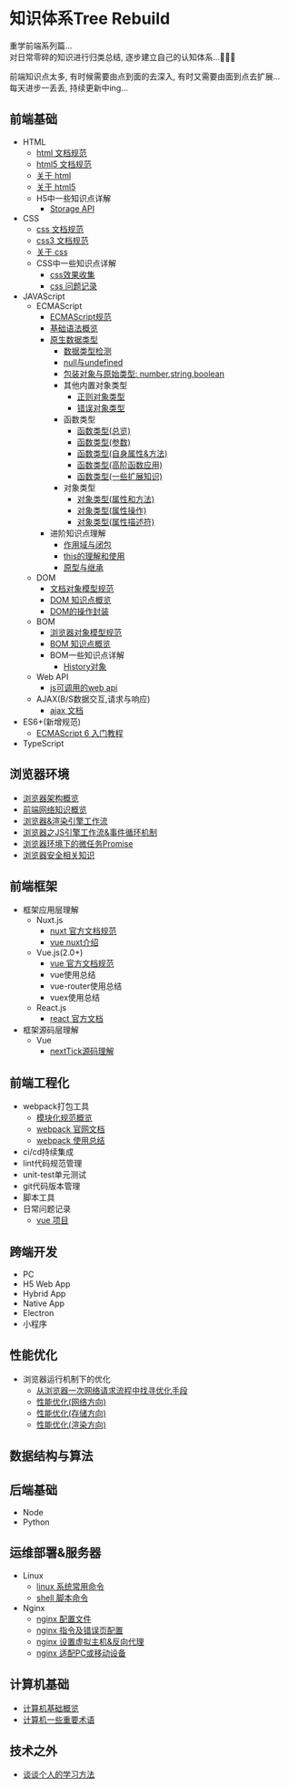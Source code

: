 # 知识体系Tree Rebuild
重学前端系列篇...  
对日常零碎的知识进行归类总结, 逐步建立自己的认知体系...💪💪💪

前端知识点太多, 有时候需要由点到面的去深入, 有时又需要由面到点去扩展...  
每天进步一丢丢, 持续更新中ing...

## 前端基础
- HTML
  - [html 文档规范](https://www.w3school.com.cn/html/index.asp)
  - [html5 文档规范](https://www.w3school.com.cn/html5/index.asp)
  - [关于 html](https://github.com/appleguardu/Knowledge-Lib/issues/8)
  - [关于 html5](https://github.com/appleguardu/Knowledge-Lib/issues/9)
  - H5中一些知识点详解
    - [Storage API](https://github.com/appleguardu/Knowledge-Lib/issues/19)
- CSS
  - [css 文档规范](https://www.w3school.com.cn/css/index.asp)
  - [css3 文档规范](https://www.w3school.com.cn/css3/index.asp)
  - [关于 css](https://github.com/appleguardu/Knowledge-Lib/issues/10)
  - CSS中一些知识点详解
    - [css效果收集](https://github.com/appleguardu/Knowledge-Lib/blob/master/%E5%89%8D%E7%AB%AF%E5%9F%BA%E7%A1%80/css/2.css%20%E7%89%B9%E6%95%88%E6%94%B6%E9%9B%86.md)
    - [css 问题记录](https://github.com/appleguardu/Knowledge-Lib/blob/master/%E5%89%8D%E7%AB%AF%E5%9F%BA%E7%A1%80/css/3.css%20%E9%97%AE%E9%A2%98%E8%AE%B0%E5%BD%95.md)
- JAVAScript
  - ECMAScript
    - [ECMAScript规范](http://yanhaijing.com/es5/)
    - [基础语法概览](https://github.com/appleguardu/Knowledge-Lib/issues/11)
    - [原生数据类型](https://github.com/appleguardu/Knowledge-Lib/issues/12)
      - [数据类型检测](https://github.com/appleguardu/Knowledge-Lib/issues/18)
      - [null与undefined](https://github.com/appleguardu/Knowledge-Lib/issues/13)
      - [包装对象与原始类型: number,string,boolean](https://github.com/appleguardu/Knowledge-Lib/issues/14)
      - 其他内置对象类型
        - [正则对象类型](https://github.com/appleguardu/Knowledge-Lib/issues/16)
        - [错误对象类型](https://github.com/appleguardu/Knowledge-Lib/issues/17)
      - 函数类型
        - [函数类型(总览)](https://github.com/appleguardu/Knowledge-Lib/issues/15)
        - [函数类型(参数)](https://github.com/appleguardu/Knowledge-Lib/issues/21)
        - [函数类型(自身属性&方法)](https://github.com/appleguardu/Knowledge-Lib/issues/22)
        - [函数类型(高阶函数应用)](https://github.com/appleguardu/Knowledge-Lib/issues/23)
        - [函数类型(一些扩展知识)](https://github.com/appleguardu/Knowledge-Lib/issues/24)
      - 对象类型
        - [对象类型(属性和方法)](https://github.com/appleguardu/Knowledge-Lib/issues/27)
        - [对象类型(属性操作)](https://github.com/appleguardu/Knowledge-Lib/issues/28)
        - [对象类型(属性描述符)](https://github.com/appleguardu/Knowledge-Lib/issues/29)
     - 进阶知识点理解
        - [作用域与闭包](https://github.com/appleguardu/Knowledge-Lib/issues/30)
        - [this的理解和使用](https://github.com/appleguardu/Knowledge-Lib/issues/31)
        - [原型与继承](https://segmentfault.com/n/1330000018527300)
  - DOM  
    - [文档对象模型规范](https://www.w3school.com.cn/js/js_htmldom.asp)
    - [DOM 知识点概览](https://github.com/appleguardu/Knowledge-Lib/issues/32)
    - [DOM的操作封装](https://github.com/appleguardu/Knowledge-Lib/blob/master/utils/dom.js)
  - BOM
    - [浏览器对象模型规范](https://www.w3school.com.cn/js/js_window.asp)
    - [BOM 知识点概览](https://github.com/appleguardu/Knowledge-Lib/issues/33)
    - BOM一些知识点详解
      - [History对象](https://github.com/appleguardu/Knowledge-Lib/issues/34)
  - Web API
    - [js可调用的web api](https://developer.mozilla.org/zh-CN/docs/Web/API)
  - AJAX(B/S数据交互,请求与响应)
    - [ajax 文档](https://www.w3school.com.cn/js/js_ajax_intro.asp)
- ES6+(新增规范)
  - [ECMAScript 6 入门教程](https://es6.ruanyifeng.com/#README)
- TypeScript

## 浏览器环境
- [浏览器架构概览](https://github.com/appleguardu/Knowledge-Lib/issues/37)
- [前端网络知识概览](https://github.com/appleguardu/Knowledge-Lib/issues/38)
- [浏览器&渲染引擎工作流](https://github.com/appleguardu/Knowledge-Lib/issues/39)
- [浏览器之JS引擎工作流&事件循环机制](https://github.com/appleguardu/Knowledge-Lib/issues/40)
- [浏览器环境下的微任务Promise](https://github.com/appleguardu/Knowledge-Lib/issues/41)
- [浏览器安全相关知识](https://github.com/appleguardu/Knowledge-Lib/issues/42)
## 前端框架
- 框架应用层理解
  - Nuxt.js
    - [nuxt 官方文档规范](https://zh.nuxtjs.org/guide)
    - [vue nuxt介绍](https://github.com/appleguardu/Knowledge-Lib/issues/7)
  - Vue.js(2.0+)
    - [vue 官方文档规范](https://cn.vuejs.org/v2/guide/index.html)
    - vue使用总结
    - vue-router使用总结
    - vuex使用总结
  - React.js
    - [react 官方文档](https://zh-hans.reactjs.org/docs/getting-started.html)
- 框架源码层理解
  - Vue
    - [nextTick源码理解](https://github.com/appleguardu/Knowledge-Lib/issues/46)

## 前端工程化
- webpack打包工具
  - [模块化规范概览](https://github.com/appleguardu/Knowledge-Lib/issues/26)
  - [webpack 官网文档](https://www.webpackjs.com/guides/installation/)
  - [webpack 使用总结](https://github.com/appleguardu/webpack-learning/blob/master/README.md)
- ci/cd持续集成
- lint代码规范管理
- unit-test单元测试
- git代码版本管理
- 脚本工具
- 日常问题记录
  - [vue 项目](https://github.com/appleguardu/Knowledge-Lib/blob/master/%E6%97%A5%E5%B8%B8%E5%BC%80%E5%8F%91%E9%97%AE%E9%A2%98%E7%A7%AF%E7%B4%AF/vue%E9%A1%B9%E7%9B%AE.md)
## 跨端开发
- PC
- H5 Web App
- Hybrid App
- Native App
- Electron
- 小程序

## 性能优化
- 浏览器运行机制下的优化
  - [从浏览器一次网络请求流程中找寻优化手段](https://github.com/appleguardu/Knowledge-Lib/issues/43)
  - [性能优化(网络方向)](https://github.com/appleguardu/Knowledge-Lib/issues/44)
  - [性能优化(存储方向)](https://github.com/appleguardu/Knowledge-Lib/issues/45)
  - [性能优化(渲染方向)](https://github.com/appleguardu/Knowledge-Lib/issues/47)
## 数据结构与算法

## 后端基础
- Node
- Python

## 运维部署&服务器
- Linux  
  - [linux 系统常用命令](https://github.com/appleguardu/Knowledge-Lib/issues/1)
  - [shell 脚本命令](https://github.com/appleguardu/Knowledge-Lib/issues/6)
- Nginx  
  - [nginx 配置文件](https://github.com/appleguardu/Knowledge-Lib/issues/2)
  - [nginx 指令及错误页配置](https://github.com/appleguardu/Knowledge-Lib/issues/3)
  - [nginx 设置虚拟主机&反向代理](https://github.com/appleguardu/Knowledge-Lib/issues/4)
  - [nginx 适配PC或移动设备](https://github.com/appleguardu/Knowledge-Lib/issues/5)

## 计算机基础
- [计算机基础概览](https://github.com/appleguardu/Knowledge-Lib/issues/35)
- [计算机一些重要术语](https://github.com/appleguardu/Knowledge-Lib/issues/36)
  
## 技术之外
- [谈谈个人的学习方法](https://github.com/appleguardu/Knowledge-Lib/issues/25)

